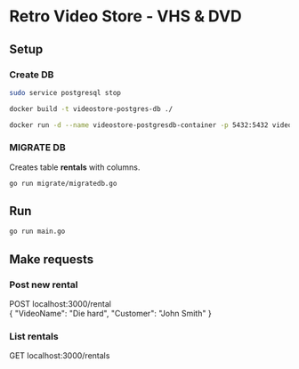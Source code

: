 # Retro Video Store - VHS & DVD
  
## Setup
### Create DB
```sh
sudo service postgresql stop
```

```sh
docker build -t videostore-postgres-db ./  
```  

```sh
docker run -d --name videostore-postgresdb-container -p 5432:5432 videostore-postgres-db  
```

### MIGRATE DB
Creates table **rentals** with columns. 
```sh
go run migrate/migratedb.go
```

## Run
```sh
go run main.go
```

## Make requests
### Post new rental
POST localhost:3000/rental  
{ "VideoName": "Die hard", "Customer": "John Smith" }  

### List rentals
GET localhost:3000/rentals
